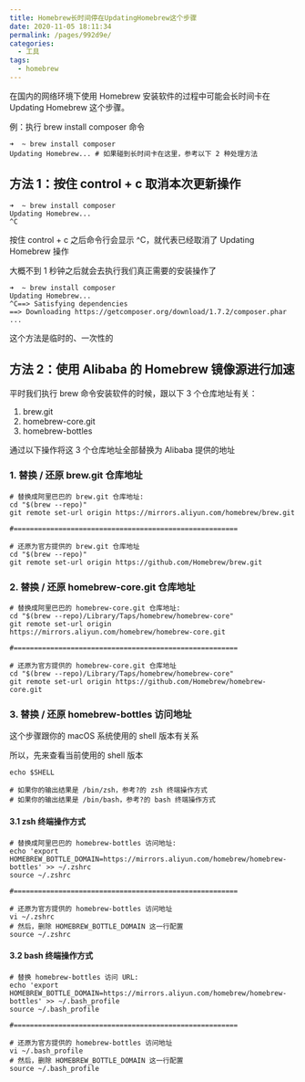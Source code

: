 ```yaml
---
title: Homebrew长时间停在UpdatingHomebrew这个步骤
date: 2020-11-05 18:11:34
permalink: /pages/992d9e/
categories:
  - 工具
tags:
  - homebrew
---
```


在国内的网络环境下使用 Homebrew 安装软件的过程中可能会长时间卡在 Updating Homebrew 这个步骤。

<!-- more -->

例：执行 brew install composer 命令

```shell
➜  ~ brew install composer
Updating Homebrew... # 如果碰到长时间卡在这里，参考以下 2 种处理方法
```

## 方法 1：按住 control + c 取消本次更新操作

```shell
➜  ~ brew install composer
Updating Homebrew...
^C
```

按住 control + c 之后命令行会显示 ^C，就代表已经取消了 Updating Homebrew 操作

大概不到 1 秒钟之后就会去执行我们真正需要的安装操作了

```shell
➜  ~ brew install composer
Updating Homebrew...
^C==> Satisfying dependencies
==> Downloading https://getcomposer.org/download/1.7.2/composer.phar
...
```

这个方法是临时的、一次性的

## 方法 2：使用 Alibaba 的 Homebrew 镜像源进行加速

平时我们执行 brew 命令安装软件的时候，跟以下 3 个仓库地址有关：

1. brew.git
2. homebrew-core.git
3. homebrew-bottles

通过以下操作将这 3 个仓库地址全部替换为 Alibaba 提供的地址

### 1. 替换 / 还原 brew.git 仓库地址

```shell
# 替换成阿里巴巴的 brew.git 仓库地址:
cd "$(brew --repo)"
git remote set-url origin https://mirrors.aliyun.com/homebrew/brew.git

#=======================================================

# 还原为官方提供的 brew.git 仓库地址
cd "$(brew --repo)"
git remote set-url origin https://github.com/Homebrew/brew.git
```

### 2. 替换 / 还原 homebrew-core.git 仓库地址

```shell
# 替换成阿里巴巴的 homebrew-core.git 仓库地址:
cd "$(brew --repo)/Library/Taps/homebrew/homebrew-core"
git remote set-url origin https://mirrors.aliyun.com/homebrew/homebrew-core.git

#=======================================================

# 还原为官方提供的 homebrew-core.git 仓库地址
cd "$(brew --repo)/Library/Taps/homebrew/homebrew-core"
git remote set-url origin https://github.com/Homebrew/homebrew-core.git
```

### 3. 替换 / 还原 homebrew-bottles 访问地址

这个步骤跟你的 macOS 系统使用的 shell 版本有关系

所以，先来查看当前使用的 shell 版本

```shell
echo $SHELL

# 如果你的输出结果是 /bin/zsh，参考?的 zsh 终端操作方式
# 如果你的输出结果是 /bin/bash，参考?的 bash 终端操作方式
```

#### 3.1 zsh 终端操作方式

```shell
# 替换成阿里巴巴的 homebrew-bottles 访问地址:
echo 'export HOMEBREW_BOTTLE_DOMAIN=https://mirrors.aliyun.com/homebrew/homebrew-bottles' >> ~/.zshrc
source ~/.zshrc

#=======================================================

# 还原为官方提供的 homebrew-bottles 访问地址
vi ~/.zshrc
# 然后，删除 HOMEBREW_BOTTLE_DOMAIN 这一行配置
source ~/.zshrc
```

#### 3.2 bash 终端操作方式

```shell
# 替换 homebrew-bottles 访问 URL:
echo 'export HOMEBREW_BOTTLE_DOMAIN=https://mirrors.aliyun.com/homebrew/homebrew-bottles' >> ~/.bash_profile
source ~/.bash_profile

#=======================================================

# 还原为官方提供的 homebrew-bottles 访问地址
vi ~/.bash_profile
# 然后，删除 HOMEBREW_BOTTLE_DOMAIN 这一行配置
source ~/.bash_profile
```
